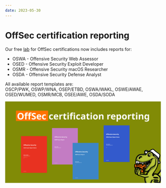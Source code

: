 ```yaml
---
date: 2023-05-30
---
```


# OffSec certification reporting
Our free [lab](https://docs.sysreptor.com/oscp-reporting-with-sysreptor/) for OffSec certifications now includes reports for:

* OSWA - Offensive Security Web Assessor
* OSED - Offensive Security Exploit Developer
* OSMR - Offensive Security macOS Researcher
* OSDA - Offensive Security Defense Analyst

All available report templates are:  
OSCP/PWK, OSWP/WNA, OSEP/ETBD, OSWA/WAKL, OSWE/AWAE, OSED/WUMED, OSMR/MCB, OSEE/AWE, OSDA/SODA

![New OffSec reports](../../images/show/offsec_reports.png)
